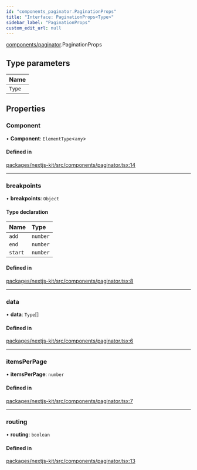 ```yaml
---
id: "components_paginator.PaginationProps"
title: "Interface: PaginationProps<Type>"
sidebar_label: "PaginationProps"
custom_edit_url: null
---
```


[components/paginator](../modules/components_paginator.md).PaginationProps

## Type parameters

| Name |
| :------ |
| `Type` |

## Properties

### Component

• **Component**: `ElementType`<`any`\>

#### Defined in

[packages/nextjs-kit/src/components/paginator.tsx:14](https://github.com/CobyPear/decoupled-kit-js/blob/1d4dd35e/packages/nextjs-kit/src/components/paginator.tsx#L14)

___

### breakpoints

• **breakpoints**: `Object`

#### Type declaration

| Name | Type |
| :------ | :------ |
| `add` | `number` |
| `end` | `number` |
| `start` | `number` |

#### Defined in

[packages/nextjs-kit/src/components/paginator.tsx:8](https://github.com/CobyPear/decoupled-kit-js/blob/1d4dd35e/packages/nextjs-kit/src/components/paginator.tsx#L8)

___

### data

• **data**: `Type`[]

#### Defined in

[packages/nextjs-kit/src/components/paginator.tsx:6](https://github.com/CobyPear/decoupled-kit-js/blob/1d4dd35e/packages/nextjs-kit/src/components/paginator.tsx#L6)

___

### itemsPerPage

• **itemsPerPage**: `number`

#### Defined in

[packages/nextjs-kit/src/components/paginator.tsx:7](https://github.com/CobyPear/decoupled-kit-js/blob/1d4dd35e/packages/nextjs-kit/src/components/paginator.tsx#L7)

___

### routing

• **routing**: `boolean`

#### Defined in

[packages/nextjs-kit/src/components/paginator.tsx:13](https://github.com/CobyPear/decoupled-kit-js/blob/1d4dd35e/packages/nextjs-kit/src/components/paginator.tsx#L13)
